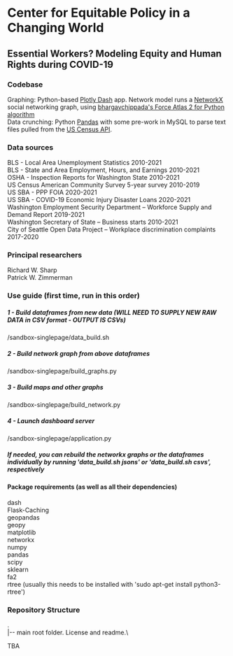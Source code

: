 # Center for Equitable Policy in a Changing World
## Essential Workers? Modeling Equity and Human Rights during COVID-19

### Codebase
Graphing: Python-based [Plotly Dash](https://plotly.com/dash/) app.  Network model runs a [NetworkX](https://networkx.github.io/) social networking graph, using [bhargavchippada's Force Atlas 2 for Python algorithm](https://github.com/bhargavchippada/forceatlas2)\
Data crunching: Python [Pandas](https://pandas.pydata.org/) with some pre-work in MySQL to parse text files pulled from the [US Census API](https://www.census.gov/data/developers.html).

### Data sources
BLS - Local Area Unemployment Statistics 2010-2021\
BLS - State and Area Employment, Hours, and Earnings 2010-2021\
OSHA -  Inspection Reports for Washington State 2010-2021\
US Census American Community Survey 5-year survey 2010-2019\
US SBA - PPP FOIA 2020-2021\
US SBA - COVID-19 Economic Injury Disaster Loans 2020-2021\
Washington Employment Security Department – Workforce Supply and Demand Report 2019-2021\
Washington Secretary of State – Business starts 2010-2021\
City of Seattle Open Data Project – Workplace discrimination complaints 2017-2020

### Principal researchers
Richard W. Sharp\
Patrick W. Zimmerman

### Use guide (first time, run in this order)
##### 1 - Build dataframes from new data (WILL NEED TO SUPPLY NEW RAW DATA in CSV format - OUTPUT IS CSVs)
/sandbox-singlepage/data_build.sh
##### 2 - Build network graph from above dataframes
/sandbox-singlepage/build_graphs.py
##### 3 - Build maps and other graphs
/sandbox-singlepage/build_network.py
##### 4 - Launch dashboard server
/sandbox-singlepage/application.py
##### If needed, you can rebuild the networkx graphs or the dataframes individually by running 'data_build.sh jsons' or 'data_build.sh csvs', respectively


#### Package requirements (as well as all their dependencies)
dash\
Flask-Caching\
geopandas\
geopy\
matplotlib\
networkx\
numpy\
pandas\
scipy\
sklearn\
fa2\
rtree (usually this needs to be installed with 'sudo apt-get install python3-rtree')

### Repository Structure
.\
|-- main root folder. License and readme.\

TBA
